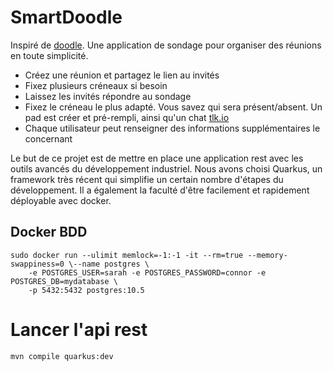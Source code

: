 # SmartDoodle
Inspiré de [doodle](https://doodle.com/fr/). Une application de sondage pour organiser des réunions en toute simplicité. 
 - Créez une réunion et partagez le lien au invités
 - Fixez plusieurs créneaux si besoin
 - Laissez les invités répondre au sondage
 - Fixez le créneau le plus adapté. Vous savez qui sera présent/absent. Un pad est créer et pré-rempli, ainsi qu'un chat [tlk.io](https://tlk.io/)
 - Chaque utilisateur peut renseigner des informations supplémentaires le concernant

Le but de ce projet est de mettre en place une application rest avec les outils avancés du développement industriel.
Nous avons choisi Quarkus, un framework très récent qui simplifie un certain nombre d'étapes du développement. Il a également la faculté d'être facilement et rapidement déployable avec docker.

## Docker BDD
```console
sudo docker run --ulimit memlock=-1:-1 -it --rm=true --memory-swappiness=0 \--name postgres \
    -e POSTGRES_USER=sarah -e POSTGRES_PASSWORD=connor -e POSTGRES_DB=mydatabase \
    -p 5432:5432 postgres:10.5 
```
    
# Lancer l'api rest
```console
mvn compile quarkus:dev
```
